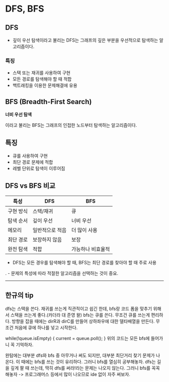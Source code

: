 # DFS, BFS

## **DFS**

- 깊이 우선 탐색이라고 불리는 DFS는 그래프의 깊은 부분을 우선적으로 탐색하는 알고리즘이다.

### 특징

- 스택 또는 재귀를 사용하여 구현
- 모든 경로를 탐색해야 할 때 적합
- 백트래킹을 이용한 문제해결에 유용

## **BFS (**Breadth**-First Search)**

**너비 우선 탐색**

이라고 불리는 BFS는 그래프의 인접한 노드부터 탐색하는 알고리즘이다.

## **특징**

- 큐를 사용하여 구현
- 최단 경로 문제에 적합
- 레벨 단위로 탐색이 이루어짐

## **DFS vs BFS 비교**

| **특성** | **DFS** | **BFS** |
| --- | --- | --- |
| 구현 방식 | 스택/재귀 | 큐 |
| 탐색 순서 | 깊이 우선 | 너비 우선 |
| 메모리 | 일반적으로 적음 | 더 많이 사용 |
| 최단 경로 | 보장하지 않음 | 보장 |
| 완전 탐색 | 적합 | 가능하나 비효율적 |
- DFS는 모든 경우를 탐색해야 할 때, BFS는 최단 경로를 찾아야 할 때 주로 사용

. - 문제의 특성에 따라 적절한 알고리즘을 선택하는 것이 중요.

---

## 한규의 tip

dfs는 스택을 쓴다. 재귀를 쓰는게 직관적이고 쉽긴 한데, bfs랑 코드 폼을 맞추기 위해서 스택을 쓰는게
좋다.(카더라 대 준영 왈)
bfs는 큐를 쓴다. 무조건 큐를 쓰는게 편리하다.
방향을 잡을 때에는 dirR과 dirC를 만들어 상하좌우에 대한 델타배열을 만든다.
무조건 처음에 큐에 하나를 넣고 시작한다.

while(!queue.isEmpty) {
current = queue.poll();
}
위의 코드는 모든 bfs에 들어가니 꼭 기억하자.

완탐에는 대부분 dfs와 bfs 중 아무거나 써도 되지만, 대부분 최단거리 찾기 문제가 나온다.
이 때에는 bfs를 쓰는 것이 유리하다. 그러니 bfs를 열심히 공부해놓자.
dfs는 길을 깊게 팔 때 쓰는데, 딱히 dfs를 써라!라는 문제는 나오지 않는다. 그러니 bfs를 꼭꼭 해놓자
-> 프로그래머스 등에서 많이 나오므로 ide 없이 자주 써보자.